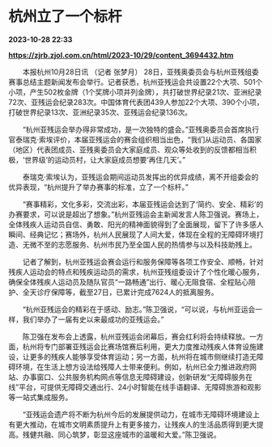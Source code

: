 # 杭州立了一个标杆

**2023-10-28 22:33**

**https://zjrb.zjol.com.cn/html/2023-10/29/content_3694432.htm**

　　本报杭州10月28日讯 （记者 张梦月） 28日，亚残奥委员会与杭州亚残组委赛事总结主题新闻发布会举行。记者获悉，杭州亚残运会共设置22个大项、501个小项，产生502枚金牌（1个奖牌小项并列金牌），共打破世界纪录21次、亚洲纪录72次、亚残运会纪录283次。中国体育代表团439人参加22个大项、390个小项，打破世界纪录13次、亚洲纪录35次、亚残运会纪录136次。

　　“杭州亚残运会举办得非常成功，是一次独特的盛会。”亚残奥委员会首席执行官泰瑞克·索埃评价，本届亚残运会的赛会组织相当出色，“我们从运动员、各国家（地区）代表团成员、亚残奥委员会大家庭成员、观众等处收到的反馈都相当积极，‘世界级’的运动员村，让大家庭成员想要‘再住几天’。”

　　泰瑞克·索埃认为，亚残运会期间运动员发挥出的优异成绩，离不开组委会的优异表现，“杭州提升了举办赛事的标准，立了一个标杆。”

　　“赛事精彩，文化多彩，交流出彩，本届亚残运会达到了‘简约、安全、精彩’的办赛要求，可以说是超出了想象。”杭州亚残运会主新闻发言人陈卫强说。赛场上，全体残疾人运动员自信、勇敢、阳光的精神面貌得到了全面展现，留下了许多感人瞬间、经典记忆；赛场外，杭州人民展现了人间大爱，体现在全程的无障碍环境打造、无微不至的志愿服务、杭州市民乃至全国人民的热情参与以及科技助残上。

　　记者了解到，杭州亚残运会赛会运行和服务保障等各项工作安全、顺畅，针对残疾人运动会的特点和残疾运动员的需求，杭州亚残组委设计了个性化暖心服务，确保全体残疾人运动员及随队官员“一路畅通”出行、暖心无阻食宿、全程贴心陪护、全天诊疗保障等，截至27日，已累计完成7624人的抵离服务。

　　“杭州亚残运会的精彩在于感动、励志。”陈卫强说，“可以说，与杭州亚运会一样，我们举办了一届有史以来最成功的亚残运会。”

　　陈卫强在发布会上透露，杭州亚残运会闭幕后，赛会红利将会持续释放。一方面，杭州将专门部署亚残运会比赛场馆赛后利用，更大力度推动残疾人体育设施建设，让更多的残疾人能够享受体育运动；另一方面，杭州将在城市侧继续打造无障碍环境，在生活上想方设法给残障人士带来便利。例如，杭州已全力推进政府网站、办事窗口、公共服务机构网点等信息无障碍建设，创新研发“无障碍服务在线”平台，可提供无障碍交通出行、24小时智能在线手语翻译、无障碍旅游和观影等一站式集成服务。

　　“亚残运会遗产将不断为杭州今后的发展提供动力，在城市无障碍环境建设上有更大推动，在城市文明素质提升上有更多接力，让残疾人的生活品质得到更大提高。残健共融、同心筑梦，彰显这座城市的温暖和大爱。”陈卫强说。
